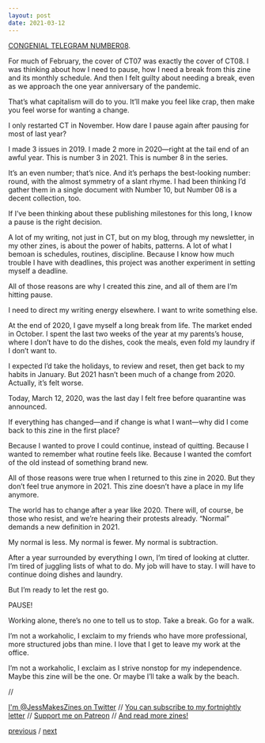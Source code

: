 ```yaml
---
layout: post
date: 2021-03-12
---
```


[CONGENIAL TELEGRAM NUMBER08](https://jessdriscoll.itch.io/congenial-telegram).

For much of February, the cover of CT07 was exactly the cover of CT08. I was thinking about how I need to pause, how I need a break from this zine and its monthly schedule. And then I felt guilty about needing a break, even as we approach the one year anniversary of the pandemic. 

That’s what capitalism will do to you. It’ll make you feel like crap, then make you feel worse for wanting a change. 

I only restarted CT in November. How dare I pause again after pausing for most of last year? 

I made 3 issues in 2019. I made 2 more in 2020—right at the tail end of an awful year. This is number 3 in 2021. This is number 8 in the series. 

It’s an even number; that’s nice. And it’s perhaps the best-looking number: round, with the almost symmetry of a slant rhyme. I had been thinking I’d gather them in a single document with Number 10, but Number 08 is a decent collection, too. 

If I’ve been thinking about these publishing milestones for this long, I know a pause is the right decision. 

A lot of my writing, not just in CT, but on my blog, through my newsletter, in my other zines, is about the power of habits, patterns. A lot of what I bemoan is schedules, routines, discipline. Because I know how much trouble I have with deadlines, this project was another experiment in setting myself a deadline. 

All of those reasons are why I created this zine, and all of them are I’m hitting pause. 

I need to direct my writing energy elsewhere. I want to write something else. 

At the end of 2020, I gave myself a long break from life. The market ended in October. I spent the last two weeks of the year at my parents’s house, where I don’t have to do the dishes, cook the meals, even fold my laundry if I don’t want to. 

I expected I’d take the holidays, to review and reset, then get back to my habits in January. But 2021 hasn’t been much of a change from 2020. Actually, it’s felt worse. 

Today, March 12, 2020, was the last day I felt free before quarantine was announced. 

If everything has changed—and if change is what I want—why did I come back to this zine in the first place? 

Because I wanted to prove I could continue, instead of quitting. Because I wanted to remember what routine feels like. Because I wanted the comfort of the old instead of something brand new. 

All of those reasons were true when I returned to this zine in 2020. But they don’t feel true anymore in 2021. This zine doesn’t have a place in my life anymore. 

The world has to change after a year like 2020. There will, of course, be those who resist, and we’re hearing their protests already. “Normal” demands a new definition in 2021. 

My normal is less. My normal is fewer. My normal is subtraction. 

After a year surrounded by everything I own, I’m tired of looking at clutter. I’m tired of juggling lists of what to do. My job will have to stay. I will have to continue doing dishes and laundry. 

But I’m ready to let the rest go. 

PAUSE! 

Working alone, there’s no one to tell us to stop. Take a break. Go for a walk. 

I’m not a workaholic, I exclaim to my friends who have more professional, more structured jobs than mine. I love that I get to leave my work at the office. 

I’m not a workaholic, I exclaim as I strive nonstop for my independence. Maybe this zine will be the one. Or maybe I’ll take a walk by the beach. 

//

[I'm @JessMakesZines on Twitter](https://twitter.com/JessMakesZines) // [You can subscribe to my fortnightly letter](http://tinyletter.com/jessdriscoll) // [Support me on Patreon](https://www.patreon.com/jessdriscoll) // [And read more zines!](https://jessdriscoll.itch.io/)

<a href="{{page.previous.url}}">previous</a> / <a href="{{page.next.url}}">next</a>
